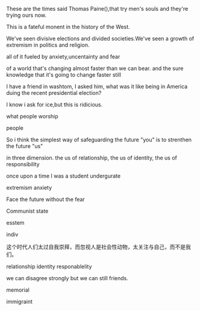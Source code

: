 These are the times said Thomas Paine(),that try men's souls  and they're trying ours now.

This is a fateful monent in the history of the West. 

We've seen divisive elections and divided societies.We've seen a growth of extremism in politics and religion.

all of it fueled by anxiety,uncentainty and fear

of a world that's changing almost faster than we can bear. and the sure knowledge that it's going to change faster still

I have a friend in washtom, I asked him, what was it like being in America duing the recent presidential election?

I know i ask for ice,but this is ridicious.

what people worship

people 

So i think the simplest way of safeguarding the future "you" is to strenthen the future "us"

in three dimension. the us of relationship, the us of identity, the us of responsibility

once upon a time  I was a student undergurate

extremism anxiety 

Face the future without the fear

Communist state 

esstem

indiv

这个时代人们太过自我崇拜，而忽视人是社会性动物，太关注与自己，而不是我们。

relationship identity responablelity

we can disagree strongly but we can still friends.

memorial

immigraint

